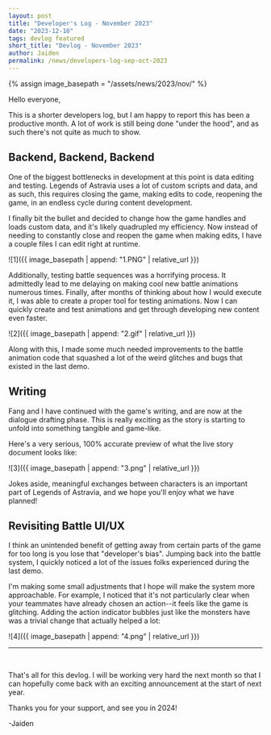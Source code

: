 ```yaml
---
layout: post
title: "Developer's Log - November 2023"
date: "2023-12-10"
tags: devlog featured
short_title: "Devlog - November 2023"
author: Jaiden
permalink: /news/developers-log-sep-oct-2023
---
```

{% assign image_basepath = "/assets/news/2023/nov/" %}

Hello everyone,

This is a shorter developers log, but I am happy to report this has been a productive month. A lot of work is still being done "under the hood", and as such there's not quite as much to show.

Backend, Backend, Backend
---
One of the biggest bottlenecks in development at this point is data editing and testing. Legends of Astravia uses a lot of custom scripts and data, and as such, this requires closing the game, making edits to code, reopening the game, in an endless cycle during content development.

I finally bit the bullet and decided to change how the game handles and loads custom data, and it's likely quadrupled my efficiency. Now instead of needing to constantly close and reopen the game when making edits, I have a couple files I can edit right at runtime.

![1]({{ image_basepath | append: "1.PNG" | relative_url }})

Additionally, testing battle sequences was a horrifying process. It admittedly lead to me delaying on making cool new battle animations numerous times. Finally, after months of thinking about how I would execute it, I was able to create a proper tool for testing animations. Now I can quickly create and test animations and get through developing new content even faster.

![2]({{ image_basepath | append: "2.gif" | relative_url }})

Along with this, I made some much needed improvements to the battle animation code that squashed a lot of the weird glitches and bugs that existed in the last demo.

Writing
---
Fang and I have continued with the game's writing, and are now at the dialogue drafting phase. This is really exciting as the story is starting to unfold into something tangible and game-like.

Here's a very serious, 100% accurate preview of what the live story document looks like:

![3]({{ image_basepath | append: "3.png" | relative_url }})

Jokes aside, meaningful exchanges between characters is an important part of Legends of Astravia, and we hope you'll enjoy what we have planned! 

Revisiting Battle UI/UX
---
I think an unintended benefit of getting away from certain parts of the game for too long is you lose that "developer's bias". Jumping back into the battle system, I quickly noticed a lot of the issues folks experienced during the last demo.

I'm making some small adjustments that I hope will make the system more approachable. For example, I noticed that it's not particularly clear when your teammates have already chosen an action--it feels like the game is glitching. Adding the action indicator bubbles just like the monsters have was a trivial change that actually helped a lot: 

![4]({{ image_basepath | append: "4.png" | relative_url }})

---

<br>

That's all for this devlog. I will be working very hard the next month so that I can hopefully come back with an exciting announcement at the start of next year.

Thanks you for your support, and see you in 2024!

-Jaiden